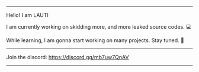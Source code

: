 -----------------------------------------------------

Hello! I am LAUTI

I am currently working on skidding more, and more leaked source codes. 💻

While learning, I am gonna start working on many projects. Stay tuned. 👀

-----------------------------------------------------

Join the discord: https://discord.gg/mb7uw7QnAV

-----------------------------------------------------
